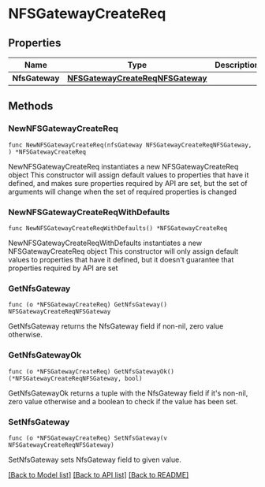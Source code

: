 # NFSGatewayCreateReq

## Properties

Name | Type | Description | Notes
------------ | ------------- | ------------- | -------------
**NfsGateway** | [**NFSGatewayCreateReqNFSGateway**](NFSGatewayCreateReqNFSGateway.md) |  | 

## Methods

### NewNFSGatewayCreateReq

`func NewNFSGatewayCreateReq(nfsGateway NFSGatewayCreateReqNFSGateway, ) *NFSGatewayCreateReq`

NewNFSGatewayCreateReq instantiates a new NFSGatewayCreateReq object
This constructor will assign default values to properties that have it defined,
and makes sure properties required by API are set, but the set of arguments
will change when the set of required properties is changed

### NewNFSGatewayCreateReqWithDefaults

`func NewNFSGatewayCreateReqWithDefaults() *NFSGatewayCreateReq`

NewNFSGatewayCreateReqWithDefaults instantiates a new NFSGatewayCreateReq object
This constructor will only assign default values to properties that have it defined,
but it doesn't guarantee that properties required by API are set

### GetNfsGateway

`func (o *NFSGatewayCreateReq) GetNfsGateway() NFSGatewayCreateReqNFSGateway`

GetNfsGateway returns the NfsGateway field if non-nil, zero value otherwise.

### GetNfsGatewayOk

`func (o *NFSGatewayCreateReq) GetNfsGatewayOk() (*NFSGatewayCreateReqNFSGateway, bool)`

GetNfsGatewayOk returns a tuple with the NfsGateway field if it's non-nil, zero value otherwise
and a boolean to check if the value has been set.

### SetNfsGateway

`func (o *NFSGatewayCreateReq) SetNfsGateway(v NFSGatewayCreateReqNFSGateway)`

SetNfsGateway sets NfsGateway field to given value.



[[Back to Model list]](../README.md#documentation-for-models) [[Back to API list]](../README.md#documentation-for-api-endpoints) [[Back to README]](../README.md)



